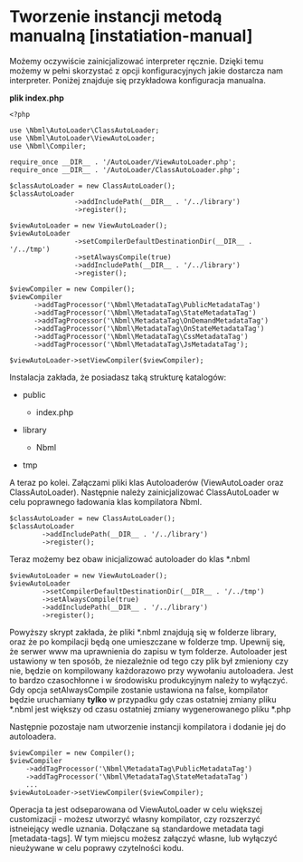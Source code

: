 # Tworzenie instancji metodą manualną [instatiation-manual]

Możemy oczywiście zainicjalizować interpreter ręcznie. Dzięki temu możemy w pełni
skorzystać z opcji konfiguracyjnych jakie dostarcza nam interpreter.
Poniżej znajduje się przykładowa konfiguracja manualna.

**plik index.php**

	<?php

	use \Nbml\AutoLoader\ClassAutoLoader;
	use \Nbml\AutoLoader\ViewAutoLoader;
	use \Nbml\Compiler;

	require_once __DIR__ . '/AutoLoader/ViewAutoLoader.php';
	require_once __DIR__ . '/AutoLoader/ClassAutoLoader.php';

	$classAutoLoader = new ClassAutoLoader();
	$classAutoLoader
					->addIncludePath(__DIR__ . '/../library')
					->register();

	$viewAutoLoader = new ViewAutoLoader();
	$viewAutoLoader
					->setCompilerDefaultDestinationDir(__DIR__ . '/../tmp')
					->setAlwaysCompile(true)
					->addIncludePath(__DIR__ . '/../library')
					->register();

	$viewCompiler = new Compiler();
	$viewCompiler
          ->addTagProcessor('\Nbml\MetadataTag\PublicMetadataTag')
          ->addTagProcessor('\Nbml\MetadataTag\StateMetadataTag')
          ->addTagProcessor('\Nbml\MetadataTag\OnDemandMetadataTag')
          ->addTagProcessor('\Nbml\MetadataTag\OnStateMetadataTag')
          ->addTagProcessor('\Nbml\MetadataTag\CssMetadataTag')
          ->addTagProcessor('\Nbml\MetadataTag\JsMetadataTag');

	$viewAutoLoader->setViewCompiler($viewCompiler);

Instalacja zakłada, że posiadasz taką strukturę katalogów:

* public

	* index.php
* library

	* Nbml
* tmp

A teraz po kolei. Załączami pliki klas Autoloaderów (ViewAutoLoader oraz ClassAutoLoader).
Następnie należy zainicjalizować ClassAutoLoader w celu poprawnego ładowania klas kompilatora Nbml.

	$classAutoLoader = new ClassAutoLoader();
	$classAutoLoader
			->addIncludePath(__DIR__ . '/../library')
			->register();

Teraz możemy bez obaw inicjalizować autoloader do klas *.nbml

	$viewAutoLoader = new ViewAutoLoader();
	$viewAutoLoader
			->setCompilerDefaultDestinationDir(__DIR__ . '/../tmp')
			->setAlwaysCompile(true)
			->addIncludePath(__DIR__ . '/../library')
			->register();

Powyższy skrypt zakłada, że pliki *.nbml znajdują się w folderze library, oraz że po kompilacji będą one umieszczane
w folderze tmp. Upewnij się, że serwer www ma uprawnienia do zapisu w tym folderze. Autoloader jest ustawiony w ten sposób, że niezależnie od tego czy plik był zmieniony czy nie, będzie
on kompilowany każdorazowo przy wywołaniu autoloadera. Jest to bardzo czasochłonne i w środowisku produkcyjnym należy
to wyłączyć. Gdy opcja setAlwaysCompile zostanie ustawiona na false, kompilator będzie uruchamiany **tylko** w przypadku
gdy czas ostatniej zmiany pliku *.nbml jest większy od czasu ostatniej zmiany wygenerowanego pliku *.php

Następnie pozostaje nam utworzenie instancji kompilatora i dodanie jej do autoloadera.

	$viewCompiler = new Compiler();
	$viewCompiler
        ->addTagProcessor('\Nbml\MetadataTag\PublicMetadataTag')
        ->addTagProcessor('\Nbml\MetadataTag\StateMetadataTag')
        ...
	$viewAutoLoader->setViewCompiler($viewCompiler);

Operacja ta jest odseparowana od ViewAutoLoader w celu większej customizacji - możesz utworzyć własny kompilator,
czy rozszerzyć istneiejący wedle uznania.
Dołączane są standardowe metadata tagi [metadata-tags]. W tym miejscu możesz załączyć własne, lub wyłączyć
nieużywane w celu poprawy czytelności kodu.
